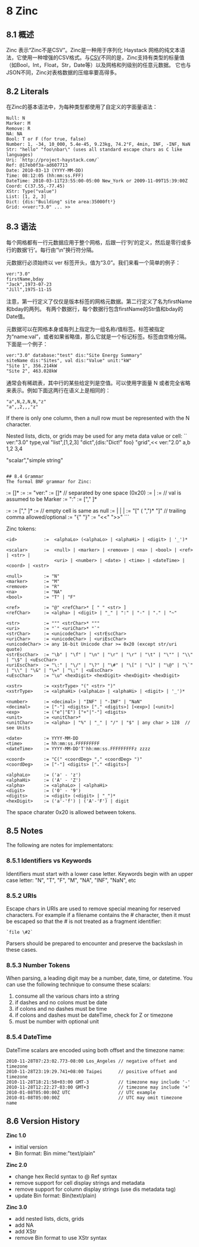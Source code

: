 # 8 Zinc
## 8.1 概述
Zinc 表示“Zinc不是CSV”。Zinc是一种用于序列化 Haystack 网格的纯文本语法，它使用一种增强的CSV格式。与[CSV]()不同的是，Zinc支持有类型的标量值（如Bool，Int，Float，Str，Date等）以及网格和列级别的任意元数据。 它也与JSON不同，Zinc对表格数据的压缩率要高得多。

## 8.2 Literals
在Zinc的基本语法中，为每种类型都使用了自定义的字面量语法：
```
Null: N
Marker: M
Remove: R
NA: NA
Bool: T or F (for true, false)
Number: 1, -34, 10_000, 5.4e-45, 9.23kg, 74.2°F, 4min, INF, -INF, NaN
Str: "hello" "foo\nbar\" (uses all standard escape chars as C like languages)
Uri: `http://project-haystack.com/`
Ref: @17eb0f3a-ad607713
Date: 2010-03-13 (YYYY-MM-DD)
Time: 08:12:05 (hh:mm:ss.FFF)
DateTime: 2010-03-11T23:55:00-05:00 New_York or 2009-11-09T15:39:00Z
Coord: C(37.55,-77.45)
XStr: Type("value")
List: [1, 2, 3]
Dict: {dis:"Building" site area:35000ft²}
Grid: <<ver:"3.0" ... >>
```

## 8.3 语法
每个网格都有一行元数据应用于整个网格，后跟一行‘列’的定义，然后是零行或多行的数据‘行’。每行由“\n”换行符分隔。

元数据行必须始终以 ver 标签开头，值为“3.0”。我们来看一个简单的例子：
```
ver:"3.0"
firstName,bday
"Jack",1973-07-23
"Jill",1975-11-15
```

注意，第一行定义了仅仅是版本标签的网格元数据。第二行定义了名为firstName和bday的两列。 有两个数据行，每个数据行包含firstName的Str值和bday的Date值。

元数据可以在网格本身或每列上指定为一组名称/值标签。标签被指定为“name:val”，或者如果省略值，那么它就是一个标记标签。标签由空格分隔。 下面是一个例子：

```
ver:"3.0" database:"test" dis:"Site Energy Summary"
siteName dis:"Sites", val dis:"Value" unit:"kW"
"Site 1", 356.214kW
"Site 2", 463.028kW
```
通常会有稀疏表，其中行的某些给定列是空值。可以使用字面量 N 或者完全省略来表示。例如下面这两行在语义上是相同的：
```
"a",N,2,N,N,"z"
"a",,2,,,"z"
```

If there is only one column, then a null row must be represented with the N character.

Nested lists, dicts, or grids may be used for any meta data value or cell:
``
ver:"3.0"
type,val
"list",[1,2,3]
"dict",{dis:"Dict!" foo}
"grid",<<
  ver:"2.0"
  a,b
  1,2
  3,4
  >>
"scalar","simple string"
```

## 8.4 Grammar
The formal BNF grammar for Zinc:
```
<grid>        :=  <gridMeta> <cols> [<row>]*
<gridMeta>    :=  <ver> <tags> <nl>
<ver>         :=  "ver:" <str>
<tags>        :=  [<tag>]*   // separated by one space (0x20)
<tag>         :=  <tagMarker> | <tagPair>
<tagMarker>   :=  <id>  // val is assumed to be Marker
<tagPair>     :=  <id> ":" <val>
<cols>        :=  <col> ["," <col>]* <nl>
<col>         :=  <id> <tags>
<row>         :=  <cell> ["," <cell>]* <nl>
<cell>        :=  <val>  // empty cell is same as null
<val>         :=  <scalar> | <list> | <dict> | <grid>
<list>        :=  "[" (<val> ",")* "]"  // trailing comma allowed/optional
<dict>        :=  "{" <tags> "}"
<grid>        :=  "<<" <grid> ">>"
```

Zinc tokens:
```
<id>          :=  <alphaLo> (<alphaLo> | <alphaHi> | <digit> | '_')*

<scalar>      :=  <null> | <marker> | <remove> | <na> | <bool> | <ref> | <str> |
                  <uri> | <number> | <date> | <time> | <dateTime> | <coord> | <xstr>

<null>        := "N"
<marker>      := "M"
<remove>      := "R"
<na>          := "NA"
<bool>        := "T" | "F"

<ref>         := "@" <refChar>* [ " " <str> ]
<refChar>     := <alpha> | <digit> | "_" | ":" | "-" | "." | "~"

<str>         := """ <strChar>* """
<uri>         := "`" <uriChar>* "`"
<strChar>     := <unicodeChar> | <strEscChar>
<uriChar>     := <unicodeChar> | <uriEscChar>
<unicodeChar> := any 16-bit Unicode char >= 0x20 (except str/uri quote)
<strEscChar>  := "\b" | "\f" | "\n" | "\r" | "\r" | "\t" | "\"" | "\\" | "\$" | <uEscChar>
<uriEscChar>  := "\:" | "\/" | "\?" | "\#" | "\[" | "\]" | "\@" | "\`" | "\\" | "\&" | "\=" | "\;" | <uEscChar>
<uEscChar>    := "\u" <hexDigit> <hexDigit> <hexDigit> <hexDigit>

<xstr>        := <xstrType> "(" <str> ")"
<xstrType>    := <alphaHi> (<alphaLo> | <alphaHi> | <digit> | '_')*

<number>      := <decimal> | "INF" | "-INF" | "NaN"
<decimal>     := ["-"] <digits> ["." <digits>] [<exp>] [<unit>]
<exp>         := ("e"|"E") ["+"|"-"] <digits>
<unit>        := <unitChar>*
<unitChar>    := <alpha> | "%" | "_" | "/" | "$" | any char > 128  // see Units

<date>        := YYYY-MM-DD
<time>        := hh:mm:ss.FFFFFFFFF
<dateTime>    := YYYY-MM-DD'T'hh:mm:ss.FFFFFFFFFz zzzz

<coord>       := "C(" <coordDeg> "," <coordDeg> ")"
<coordDeg>    := ["-"] <digits> ["." <digits>]

<alphaLo>     := ('a' - 'z')
<alphaHi>     := ('A' - 'Z')
<alpha>       := <alphaLo> | <alphaHi>
<digit>       := ('0' - '9')
<digits>      := <digit> (<digit> | "_")*
<hexDigit>    := ('a'-'f') | ('A'-'F') | digit
```

The space charater 0x20 is allowed between tokens.

## 8.5 Notes
The following are notes for implementators:

### 8.5.1 Identifiers vs Keywords

Identifiers must start with a lower case letter. Keywords begin with an upper case letter: "N", "T", "F", "M", "NA", "INF", "NaN", etc

### 8.5.2 URIs

Escape chars in URIs are used to remove special meaning for reserved characters. For example if a filename contains the # character, then it must be escaped so that the # is not treated as a fragment identifier:
```
`file \#2`
```

Parsers should be prepared to encounter and preserve the backslash in these cases.

### 8.5.3 Number Tokens

When parsing, a leading digit may be a number, date, time, or datetime. You can use the following technique to consume these scalars:

1. consume all the various chars into a string
2. if dashes and no colons must be date
3. if colons and no dashes must be time
4. if colons and dashes must be dateTime, check for Z or timezone
5. must be number with optional unit

### 8.5.4 DateTime
DateTime scalars are encoded using both offset and the timezone name:
```
2010-11-28T07:23:02.773-08:00 Los_Angeles // negative offset and timezone
2010-11-28T23:19:29.741+08:00 Taipei      // positive offset and timezone
2010-11-28T18:21:58+03:00 GMT-3           // timezone may include '-'
2010-11-28T12:22:27-03:00 GMT+3           // timezone may include '+'
2010-01-08T05:00:00Z UTC                  // UTC example
2010-01-08T05:00:00Z                      // UTC may omit timezone name
```

## 8.6 Version History
**Zinc 1.0**

+ initial version
+ Bin format: Bin mime:"text/plain"

**Zinc 2.0**

+ change hex RecId syntax to @ Ref syntax
+ remove support for cell display strings and metadata
+ remove support for column display strings (use dis metadata tag)
+ update Bin format: Bin(text/plain)

**Zinc 3.0**

+ add nested lists, dicts, grids
+ add NA
+ add XStr
+ remove Bin format to use XStr syntax

